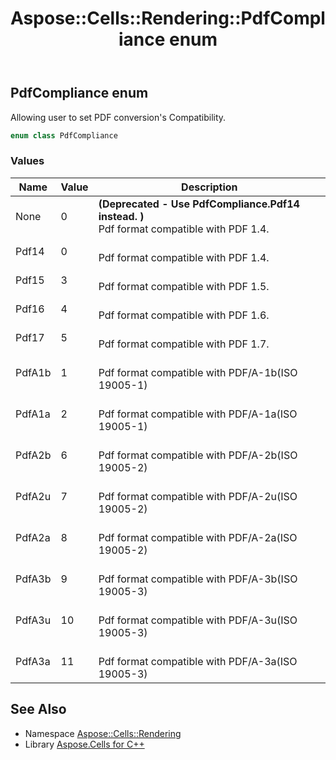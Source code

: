 ﻿---
title: Aspose::Cells::Rendering::PdfCompliance enum
linktitle: PdfCompliance
second_title: Aspose.Cells for C++ API Reference
description: 'Aspose::Cells::Rendering::PdfCompliance enum. Allowing user to set PDF conversion''s Compatibility in C++.'
type: docs
weight: 2200
url: /cpp/aspose.cells.rendering/pdfcompliance/
---
## PdfCompliance enum


Allowing user to set PDF conversion's Compatibility.

```cpp
enum class PdfCompliance
```

### Values

| Name | Value | Description |
| --- | --- | --- |
| None | 0 |  **(Deprecated - Use PdfCompliance.Pdf14 instead. )** <br>Pdf format compatible with PDF 1.4. |
| Pdf14 | 0 | <br>Pdf format compatible with PDF 1.4. |
| Pdf15 | 3 | <br>Pdf format compatible with PDF 1.5. |
| Pdf16 | 4 | <br>Pdf format compatible with PDF 1.6. |
| Pdf17 | 5 | <br>Pdf format compatible with PDF 1.7. |
| PdfA1b | 1 | <br>Pdf format compatible with PDF/A-1b(ISO 19005-1) |
| PdfA1a | 2 | <br>Pdf format compatible with PDF/A-1a(ISO 19005-1) |
| PdfA2b | 6 | <br>Pdf format compatible with PDF/A-2b(ISO 19005-2) |
| PdfA2u | 7 | <br>Pdf format compatible with PDF/A-2u(ISO 19005-2) |
| PdfA2a | 8 | <br>Pdf format compatible with PDF/A-2a(ISO 19005-2) |
| PdfA3b | 9 | <br>Pdf format compatible with PDF/A-3b(ISO 19005-3) |
| PdfA3u | 10 | <br>Pdf format compatible with PDF/A-3u(ISO 19005-3) |
| PdfA3a | 11 | <br>Pdf format compatible with PDF/A-3a(ISO 19005-3) |

## See Also

* Namespace [Aspose::Cells::Rendering](../)
* Library [Aspose.Cells for C++](../../)
